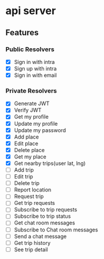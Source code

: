 # api server

## Features

### Public Resolvers

- [x] Sign in with intra
- [x] Sign up with intra
- [x] Sign in with email

### Private Resolvers

- [x] Generate JWT
- [x] Verify JWT
- [x] Get my profile
- [x] Update my profile
- [x] Update my password
- [x] Add place
- [x] Edit place
- [x] Delete place
- [x] Get my place
- [x] Get nearby trips(user lat, lng)
- [ ] Add trip
- [ ] Edit trip
- [ ] Delete trip
- [ ] Report location
- [ ] Request trip
- [ ] Get trip requests
- [ ] Subscribe to trip requests
- [ ] Subscribe to trip status
- [ ] Get chat room messages
- [ ] Subscribe to Chat room messages
- [ ] Send a chat message
- [ ] Get trip history
- [ ] See trip detail
